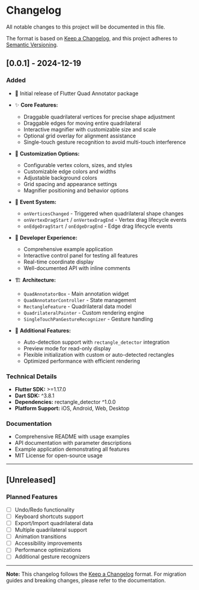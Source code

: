# Changelog

All notable changes to this project will be documented in this file.

The format is based on [Keep a Changelog](https://keepachangelog.com/en/1.0.0/),
and this project adheres to [Semantic Versioning](https://semver.org/spec/v2.0.0.html).

## [0.0.1] - 2024-12-19

### Added
- 🎉 Initial release of Flutter Quad Annotator package
- ✨ **Core Features:**
  - Draggable quadrilateral vertices for precise shape adjustment
  - Draggable edges for moving entire quadrilateral
  - Interactive magnifier with customizable size and scale
  - Optional grid overlay for alignment assistance
  - Single-touch gesture recognition to avoid multi-touch interference
  
- 🎨 **Customization Options:**
  - Configurable vertex colors, sizes, and styles
  - Customizable edge colors and widths
  - Adjustable background colors
  - Grid spacing and appearance settings
  - Magnifier positioning and behavior options
  
- 📱 **Event System:**
  - `onVerticesChanged` - Triggered when quadrilateral shape changes
  - `onVertexDragStart` / `onVertexDragEnd` - Vertex drag lifecycle events
  - `onEdgeDragStart` / `onEdgeDragEnd` - Edge drag lifecycle events
  
- 🔧 **Developer Experience:**
  - Comprehensive example application
  - Interactive control panel for testing all features
  - Real-time coordinate display
  - Well-documented API with inline comments
  
- 🏗️ **Architecture:**
  - `QuadAnnotatorBox` - Main annotation widget
  - `QuadAnnotatorController` - State management
  - `RectangleFeature` - Quadrilateral data model
  - `QuadrilateralPainter` - Custom rendering engine
  - `SingleTouchPanGestureRecognizer` - Gesture handling
  
- 🎯 **Additional Features:**
  - Auto-detection support with `rectangle_detector` integration
  - Preview mode for read-only display
  - Flexible initialization with custom or auto-detected rectangles
  - Optimized performance with efficient rendering

### Technical Details
- **Flutter SDK:** >=1.17.0
- **Dart SDK:** ^3.8.1
- **Dependencies:** rectangle_detector ^1.0.0
- **Platform Support:** iOS, Android, Web, Desktop

### Documentation
- Comprehensive README with usage examples
- API documentation with parameter descriptions
- Example application demonstrating all features
- MIT License for open-source usage

---

## [Unreleased]

### Planned Features
- [ ] Undo/Redo functionality
- [ ] Keyboard shortcuts support
- [ ] Export/Import quadrilateral data
- [ ] Multiple quadrilateral support
- [ ] Animation transitions
- [ ] Accessibility improvements
- [ ] Performance optimizations
- [ ] Additional gesture recognizers

---

**Note:** This changelog follows the [Keep a Changelog](https://keepachangelog.com/en/1.0.0/) format.
For migration guides and breaking changes, please refer to the documentation.
